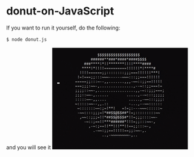 # donut-on-JavaScript
If you want to run it yourself, do the following:
```bash
$ node donut.js
```
and you will see it
![](https://github.com/OsmanAlb/donut-on-JavaScript/blob/master/gtd91xvup9b51.gif)
